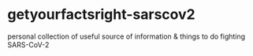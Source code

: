 # getyourfactsright-sarscov2
personal collection of useful source of information &amp; things to do fighting SARS-CoV-2 
